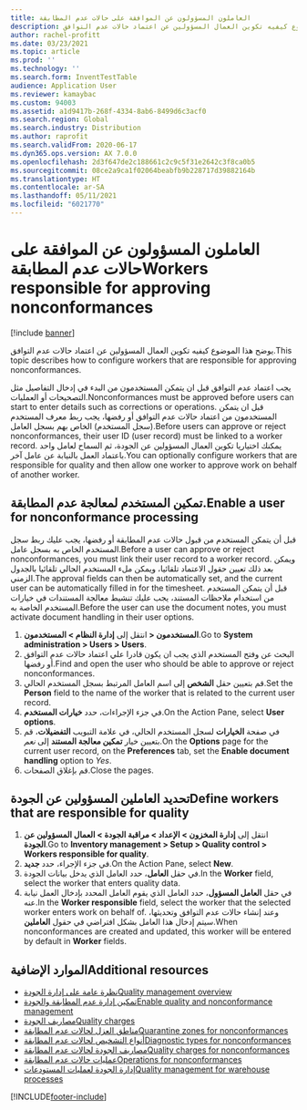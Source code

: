 ```yaml
---
title: العاملون المسؤولون عن الموافقة على حالات عدم المطابقة
description: يوضح هذا الموضوع كيفيه تكوين العمال المسؤولين عن اعتماد حالات عدم التوافق.
author: rachel-profitt
ms.date: 03/23/2021
ms.topic: article
ms.prod: ''
ms.technology: ''
ms.search.form: InventTestTable
audience: Application User
ms.reviewer: kamaybac
ms.custom: 94003
ms.assetid: a1d9417b-268f-4334-8ab6-8499d6c3acf0
ms.search.region: Global
ms.search.industry: Distribution
ms.author: raprofit
ms.search.validFrom: 2020-06-17
ms.dyn365.ops.version: AX 7.0.0
ms.openlocfilehash: 2d3f647de2c188661c2c9c5f31e2642c3f8ca0b5
ms.sourcegitcommit: 08ce2a9ca1f02064beabfb9b228717d39882164b
ms.translationtype: HT
ms.contentlocale: ar-SA
ms.lasthandoff: 05/11/2021
ms.locfileid: "6021770"
---
```

# <a name="workers-responsible-for-approving-nonconformances"></a><span data-ttu-id="e96ee-103">العاملون المسؤولون عن الموافقة على حالات عدم المطابقة</span><span class="sxs-lookup"><span data-stu-id="e96ee-103">Workers responsible for approving nonconformances</span></span>

[!include [banner](../includes/banner.md)]

<span data-ttu-id="e96ee-104">يوضح هذا الموضوع كيفيه تكوين العمال المسؤولين عن اعتماد حالات عدم التوافق.</span><span class="sxs-lookup"><span data-stu-id="e96ee-104">This topic describes how to configure workers that are responsible for approving nonconformances.</span></span>

<span data-ttu-id="e96ee-105">يجب اعتماد عدم التوافق قبل ان يتمكن المستخدمون من البدء في إدخال التفاصيل مثل التصحيحات أو العمليات.</span><span class="sxs-lookup"><span data-stu-id="e96ee-105">Nonconformances must be approved before users can start to enter details such as corrections or operations.</span></span> <span data-ttu-id="e96ee-106">قبل ان يتمكن المستخدمون من اعتماد حالات عدم التوافق أو رفضها، يجب ربط معرف المستخدم (سجل المستخدم) الخاص بهم بسجل العامل.</span><span class="sxs-lookup"><span data-stu-id="e96ee-106">Before users can approve or reject nonconformances, their user ID (user record) must be linked to a worker record.</span></span> <span data-ttu-id="e96ee-107">يمكنك اختياريا تكوين العمال المسؤولين عن الجودة، ثم السماح لعامل واحد باعتماد العمل بالنيابة عن عامل آخر.</span><span class="sxs-lookup"><span data-stu-id="e96ee-107">You can optionally configure workers that are responsible for quality and then allow one worker to approve work on behalf of another worker.</span></span>

## <a name="enable-a-user-for-nonconformance-processing"></a><span data-ttu-id="e96ee-108">تمكين المستخدم لمعالجة عدم المطابقة.</span><span class="sxs-lookup"><span data-stu-id="e96ee-108">Enable a user for nonconformance processing</span></span>

<span data-ttu-id="e96ee-109">قبل أن يتمكن المستخدم من قبول حالات عدم المطابقة أو رفضها، يجب عليك ربط سجل المستخدم الخاص به بسجل عامل.</span><span class="sxs-lookup"><span data-stu-id="e96ee-109">Before a user can approve or reject nonconformances, you must link their user record to a worker record.</span></span> <span data-ttu-id="e96ee-110">ويمكن بعد ذلك تعيين حقول الاعتماد تلقائيا، ويمكن ملء المستخدم الحالي تلقائيا بالجدول الزمني.</span><span class="sxs-lookup"><span data-stu-id="e96ee-110">The approval fields can then be automatically set, and the current user can be automatically filled in for the timesheet.</span></span> <span data-ttu-id="e96ee-111">قبل أن يتمكن المستخدم من استخدام ملاحظات المستند، يجب عليك تنشيط معالجة المستندات في خيارات المستخدم الخاصة به.</span><span class="sxs-lookup"><span data-stu-id="e96ee-111">Before the user can use the document notes, you must activate document handling in their user options.</span></span>

1. <span data-ttu-id="e96ee-112">انتقل إلى **إدارة النظام \> المستخدمون‏‎ \> المستخدمون**.</span><span class="sxs-lookup"><span data-stu-id="e96ee-112">Go to **System administration \> Users \> Users**.</span></span>
1. <span data-ttu-id="e96ee-113">البحث عن وفتح المستخدم الذي يجب ان يكون قادرا علي اعتماد حالات عدم التوافق أو رفضها.</span><span class="sxs-lookup"><span data-stu-id="e96ee-113">Find and open the user who should be able to approve or reject nonconformances.</span></span>
1. <span data-ttu-id="e96ee-114">قم بتعيين حقل **الشخص** إلى اسم العامل المرتبط بسجل المستخدم الحالي.</span><span class="sxs-lookup"><span data-stu-id="e96ee-114">Set the **Person** field to the name of the worker that is related to the current user record.</span></span>
1. <span data-ttu-id="e96ee-115">في جزء الإجراءات، حدد **خيارات المستخدم**.</span><span class="sxs-lookup"><span data-stu-id="e96ee-115">On the Action Pane, select **User options**.</span></span>
1. <span data-ttu-id="e96ee-116">في صفحة **الخيارات** لسجل المستخدم الحالي، في علامة التبويب **التفضيلات**، قم بتعيين خيار **تمكين معالجة المستند** إلى *نعم*.</span><span class="sxs-lookup"><span data-stu-id="e96ee-116">On the **Options** page for the current user record, on the **Preferences** tab, set the **Enable document handling** option to *Yes*.</span></span>
1. <span data-ttu-id="e96ee-117">قم بإغلاق الصفحات.</span><span class="sxs-lookup"><span data-stu-id="e96ee-117">Close the pages.</span></span>

## <a name="define-workers-that-are-responsible-for-quality"></a><span data-ttu-id="e96ee-118">تحديد العاملين المسؤولين عن الجودة</span><span class="sxs-lookup"><span data-stu-id="e96ee-118">Define workers that are responsible for quality</span></span>

1. <span data-ttu-id="e96ee-119">انتقل إلى **إدارة المخزون \> الإعداد \> مراقبة الجودة \> العمال المسؤولين عن الجودة**.</span><span class="sxs-lookup"><span data-stu-id="e96ee-119">Go to **Inventory management \> Setup \> Quality control \> Workers responsible for quality**.</span></span>
2. <span data-ttu-id="e96ee-120">في جزء الإجراء، حدد **جديد**.</span><span class="sxs-lookup"><span data-stu-id="e96ee-120">On the Action Pane, select **New**.</span></span>
3. <span data-ttu-id="e96ee-121">في حقل **العامل**، حدد العامل الذي يدخل بيانات الجودة.</span><span class="sxs-lookup"><span data-stu-id="e96ee-121">In the **Worker** field, select the worker that enters quality data.</span></span>
4. <span data-ttu-id="e96ee-122">في حقل **العامل المسؤول**، حدد العامل الذي يقوم العامل المحدد بإدخال العمل نيابة عنه.</span><span class="sxs-lookup"><span data-stu-id="e96ee-122">In the **Worker responsible** field, select the worker that the selected worker enters work on behalf of.</span></span> <span data-ttu-id="e96ee-123">وعند إنشاء حالات عدم التوافق وتحديثها، سيتم إدخال هذا العامل بشكل افتراضي في حقول **العاملين**.</span><span class="sxs-lookup"><span data-stu-id="e96ee-123">When nonconformances are created and updated, this worker will be entered by default in **Worker** fields.</span></span>

## <a name="additional-resources"></a><span data-ttu-id="e96ee-124">الموارد الإضافية</span><span class="sxs-lookup"><span data-stu-id="e96ee-124">Additional resources</span></span>

- [<span data-ttu-id="e96ee-125">نظرة عامة على إدارة الجودة</span><span class="sxs-lookup"><span data-stu-id="e96ee-125">Quality management overview</span></span>](quality-management-processes.md)
- [<span data-ttu-id="e96ee-126">تمكين إدارة عدم المطابقة والجودة</span><span class="sxs-lookup"><span data-stu-id="e96ee-126">Enable quality and nonconformance management</span></span>](enable-quality-management.md)
- [<span data-ttu-id="e96ee-127">مصاريف الجودة</span><span class="sxs-lookup"><span data-stu-id="e96ee-127">Quality charges</span></span>](quality-charges.md)
- [<span data-ttu-id="e96ee-128">مناطق العزل لحالات عدم المطابقة</span><span class="sxs-lookup"><span data-stu-id="e96ee-128">Quarantine zones for nonconformances</span></span>](quality-quarantine-zones.md)
- [<span data-ttu-id="e96ee-129">أنواع التشخيص لحالات عدم المطابقة</span><span class="sxs-lookup"><span data-stu-id="e96ee-129">Diagnostic types for nonconformances</span></span>](quality-diagnostic-types.md)
- [<span data-ttu-id="e96ee-130">مصاريف الجودة لحالات عدم المطابقة</span><span class="sxs-lookup"><span data-stu-id="e96ee-130">Quality charges for nonconformances</span></span>](quality-charges.md)
- [<span data-ttu-id="e96ee-131">عمليات حالات عدم المطابقة</span><span class="sxs-lookup"><span data-stu-id="e96ee-131">Operations for nonconformances</span></span>](quality-operations.md)
- [<span data-ttu-id="e96ee-132">إدارة الجودة لعمليات المستودعات</span><span class="sxs-lookup"><span data-stu-id="e96ee-132">Quality management for warehouse processes</span></span>](quality-management-for-warehouses-processes.md)

[!INCLUDE[footer-include](../../includes/footer-banner.md)]
